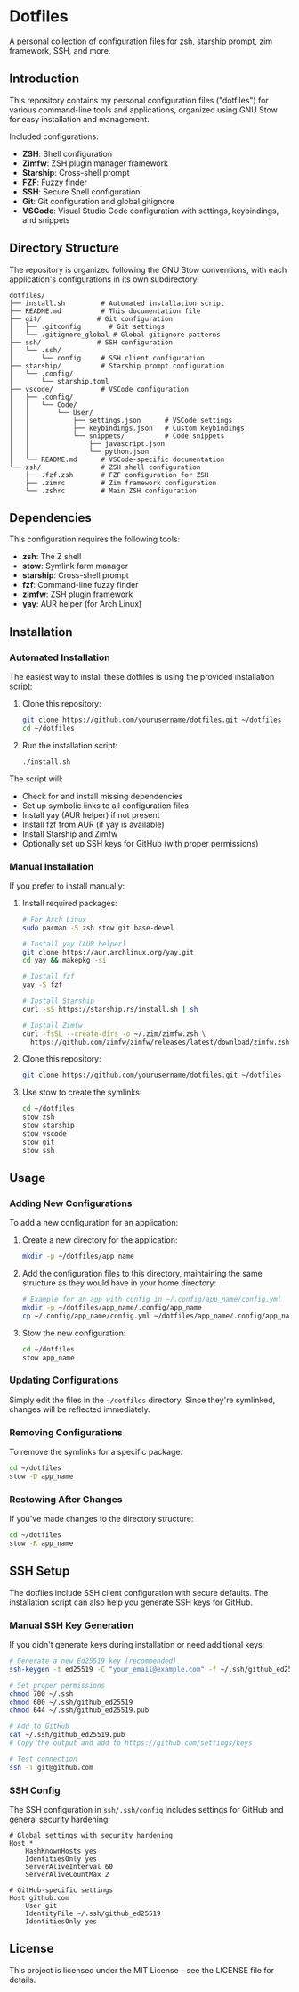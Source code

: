 # Dotfiles

A personal collection of configuration files for zsh, starship prompt, zim framework, SSH, and more.

## Introduction

This repository contains my personal configuration files ("dotfiles") for various command-line tools and applications, organized using GNU Stow for easy installation and management.

Included configurations:

- **ZSH**: Shell configuration
- **Zimfw**: ZSH plugin manager framework
- **Starship**: Cross-shell prompt
- **FZF**: Fuzzy finder
- **SSH**: Secure Shell configuration
- **Git**: Git configuration and global gitignore
- **VSCode**: Visual Studio Code configuration with settings, keybindings, and snippets

## Directory Structure

The repository is organized following the GNU Stow conventions, with each application's configurations in its own subdirectory:

```
dotfiles/
├── install.sh         # Automated installation script
├── README.md          # This documentation file
├── git/              # Git configuration
│   ├── .gitconfig       # Git settings
│   └── .gitignore_global # Global gitignore patterns
├── ssh/              # SSH configuration
│   └── .ssh/
│       └── config     # SSH client configuration
├── starship/          # Starship prompt configuration
│   └── .config/
│       └── starship.toml
├── vscode/            # VSCode configuration
│   ├── .config/
│   │   └── Code/
│   │       └── User/
│   │           ├── settings.json      # VSCode settings
│   │           ├── keybindings.json   # Custom keybindings
│   │           └── snippets/          # Code snippets
│   │               ├── javascript.json
│   │               └── python.json
│   └── README.md      # VSCode-specific documentation
└── zsh/               # ZSH shell configuration
    ├── .fzf.zsh       # FZF configuration for ZSH
    ├── .zimrc         # Zim framework configuration
    └── .zshrc         # Main ZSH configuration
```

## Dependencies

This configuration requires the following tools:

- **zsh**: The Z shell
- **stow**: Symlink farm manager
- **starship**: Cross-shell prompt
- **fzf**: Command-line fuzzy finder
- **zimfw**: ZSH plugin framework
- **yay**: AUR helper (for Arch Linux)

## Installation

### Automated Installation

The easiest way to install these dotfiles is using the provided installation script:

1. Clone this repository:
   ```bash
   git clone https://github.com/yourusername/dotfiles.git ~/dotfiles
   cd ~/dotfiles
   ```

2. Run the installation script:
   ```bash
   ./install.sh
   ```

The script will:
- Check for and install missing dependencies
- Set up symbolic links to all configuration files
- Install yay (AUR helper) if not present
- Install fzf from AUR (if yay is available)
- Install Starship and Zimfw
- Optionally set up SSH keys for GitHub (with proper permissions)

### Manual Installation

If you prefer to install manually:

1. Install required packages:
   ```bash
   # For Arch Linux
   sudo pacman -S zsh stow git base-devel
   
   # Install yay (AUR helper)
   git clone https://aur.archlinux.org/yay.git
   cd yay && makepkg -si
   
   # Install fzf
   yay -S fzf
   
   # Install Starship
   curl -sS https://starship.rs/install.sh | sh
   
   # Install Zimfw
   curl -fsSL --create-dirs -o ~/.zim/zimfw.zsh \
     https://github.com/zimfw/zimfw/releases/latest/download/zimfw.zsh
   ```

2. Clone this repository:
   ```bash
   git clone https://github.com/yourusername/dotfiles.git ~/dotfiles
   ```

3. Use stow to create the symlinks:
   ```bash
   cd ~/dotfiles
   stow zsh
   stow starship
   stow vscode
   stow git
   stow ssh
   ```

## Usage

### Adding New Configurations

To add a new configuration for an application:

1. Create a new directory for the application:
   ```bash
   mkdir -p ~/dotfiles/app_name
   ```

2. Add the configuration files to this directory, maintaining the same structure as they would have in your home directory:
   ```bash
   # Example for an app with config in ~/.config/app_name/config.yml
   mkdir -p ~/dotfiles/app_name/.config/app_name
   cp ~/.config/app_name/config.yml ~/dotfiles/app_name/.config/app_name/
   ```

3. Stow the new configuration:
   ```bash
   cd ~/dotfiles
   stow app_name
   ```

### Updating Configurations

Simply edit the files in the `~/dotfiles` directory. Since they're symlinked, changes will be reflected immediately.

### Removing Configurations

To remove the symlinks for a specific package:

```bash
cd ~/dotfiles
stow -D app_name
```

### Restowing After Changes

If you've made changes to the directory structure:

```bash
cd ~/dotfiles
stow -R app_name
```

## SSH Setup

The dotfiles include SSH client configuration with secure defaults. The installation script can also help you generate SSH keys for GitHub.

### Manual SSH Key Generation

If you didn't generate keys during installation or need additional keys:

```bash
# Generate a new Ed25519 key (recommended)
ssh-keygen -t ed25519 -C "your_email@example.com" -f ~/.ssh/github_ed25519

# Set proper permissions
chmod 700 ~/.ssh
chmod 600 ~/.ssh/github_ed25519
chmod 644 ~/.ssh/github_ed25519.pub

# Add to GitHub
cat ~/.ssh/github_ed25519.pub
# Copy the output and add to https://github.com/settings/keys

# Test connection
ssh -T git@github.com
```

### SSH Config

The SSH configuration in `ssh/.ssh/config` includes settings for GitHub and general security hardening:

```
# Global settings with security hardening
Host *
    HashKnownHosts yes
    IdentitiesOnly yes
    ServerAliveInterval 60
    ServerAliveCountMax 2

# GitHub-specific settings
Host github.com
    User git
    IdentityFile ~/.ssh/github_ed25519
    IdentitiesOnly yes
```

## License

This project is licensed under the MIT License - see the LICENSE file for details.

